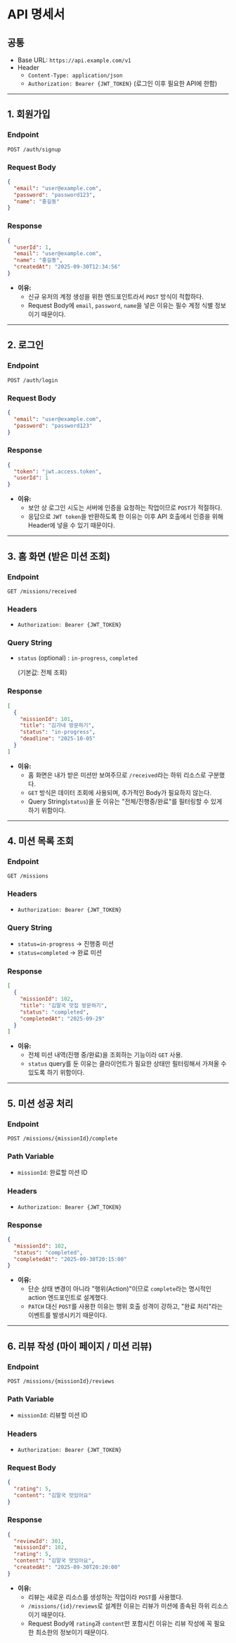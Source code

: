 # API 명세서

## 공통

- Base URL: `https://api.example.com/v1`
- Header
    - `Content-Type: application/json`
    - `Authorization: Bearer {JWT_TOKEN}` (로그인 이후 필요한 API에 한함)

---

## 1. 회원가입

### Endpoint

`POST /auth/signup`

### Request Body

```json
{
  "email": "user@example.com",
  "password": "password123",
  "name": "홍길동"
}
```

### Response

```json
{
  "userId": 1,
  "email": "user@example.com",
  "name": "홍길동",
  "createdAt": "2025-09-30T12:34:56"
}
```

- **이유:**
    - 신규 유저의 계정 생성을 위한 엔드포인트라서 `POST` 방식이 적합하다.
    - Request Body에 `email`, `password`, `name`을 넣은 이유는 필수 계정 식별 정보이기 때문이다.

---

## 2. 로그인

### Endpoint

`POST /auth/login`

### Request Body

```json
{
  "email": "user@example.com",
  "password": "password123"
}
```

### Response

```json
{
  "token": "jwt.access.token",
  "userId": 1
}
```

- **이유:**
    - 보안 상 로그인 시도는 서버에 인증을 요청하는 작업이므로 `POST`가 적절하다.
    - 응답으로 `JWT token`을 반환하도록 한 이유는 이후 API 호출에서 인증을 위해 Header에 넣을 수 있기 때문이다.

---

## 3. 홈 화면 (받은 미션 조회)

### Endpoint

`GET /missions/received`

### Headers

- `Authorization: Bearer {JWT_TOKEN}`

### Query String

- `status` (optional) : `in-progress`, `completed`

  (기본값: 전체 조회)


### Response

```json
[
  {
    "missionId": 101,
    "title": "김가네 방문하기",
    "status": "in-progress",
    "deadline": "2025-10-05"
  }
]
```

- **이유:**
    - 홈 화면은 내가 받은 미션만 보여주므로 `/received`라는 하위 리소스로 구분했다.
    - `GET` 방식은 데이터 조회에 사용되며, 추가적인 Body가 필요하지 않는다.
    - Query String(`status`)을 둔 이유는 "전체/진행중/완료"를 필터링할 수 있게 하기 위함이다.

---

## 4. 미션 목록 조회

### Endpoint

`GET /missions`

### Headers

- `Authorization: Bearer {JWT_TOKEN}`

### Query String

- `status=in-progress` → 진행중 미션
- `status=completed` → 완료 미션

### Response

```json
[
  {
    "missionId": 102,
    "title": "김말국 맛집 방문하기",
    "status": "completed",
    "completedAt": "2025-09-29"
  }
]
```

- **이유:**
    - 전체 미션 내역(진행 중/완료)을 조회하는 기능이라 `GET` 사용.
    - `status` query를 둔 이유는 클라이언트가 필요한 상태만 필터링해서 가져올 수 있도록 하기 위함이다.

---

## 5. 미션 성공 처리

### Endpoint

`POST /missions/{missionId}/complete`

### Path Variable

- `missionId`: 완료할 미션 ID

### Headers

- `Authorization: Bearer {JWT_TOKEN}`

### Response

```json
{
  "missionId": 102,
  "status": "completed",
  "completedAt": "2025-09-30T20:15:00"
}
```

- **이유:**
    - 단순 상태 변경이 아니라 "행위(Action)"이므로 `complete`라는 명시적인 action 엔드포인트로 설계했다.
    - `PATCH` 대신 `POST`를 사용한 이유는 행위 호출 성격이 강하고, "완료 처리"라는 이벤트를 발생시키기 때문이다.

---

## 6. 리뷰 작성 (마이 페이지 / 미션 리뷰)

### Endpoint

`POST /missions/{missionId}/reviews`

### Path Variable

- `missionId`: 리뷰할 미션 ID

### Headers

- `Authorization: Bearer {JWT_TOKEN}`

### Request Body

```json
{
  "rating": 5,
  "content": "김말국 맛있어요"
}
```

### Response

```json
{
  "reviewId": 301,
  "missionId": 102,
  "rating": 5,
  "content": "김말국 맛있어요",
  "createdAt": "2025-09-30T20:20:00"
}
```

- **이유:**
    - 리뷰는 새로운 리소스를 생성하는 작업이라 `POST`를 사용했다.
    - `/missions/{id}/reviews`로 설계한 이유는 리뷰가 미션에 종속된 하위 리소스이기 때문이다.
    - Request Body에 `rating`과 `content`만 포함시킨 이유는 리뷰 작성에 꼭 필요한 최소한의 정보이기 때문이다.